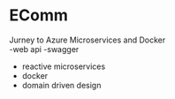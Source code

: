# EComm
Jurney to Azure Microservices and Docker  
-web api 
-swagger 
- reactive microservices
- docker 
-  domain driven design 
